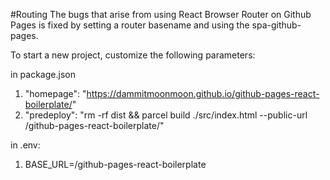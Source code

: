 #Routing
The bugs that arise from using React Browser Router on Github Pages is fixed by setting a router basename and using the spa-github-pages.

To start a new project, customize the following parameters:

in package.json

1. "homepage": "https://dammitmoonmoon.github.io/github-pages-react-boilerplate/"
2. "predeploy": "rm -rf dist && parcel build ./src/index.html --public-url /github-pages-react-boilerplate/"

in .env:

1. BASE_URL=/github-pages-react-boilerplate
